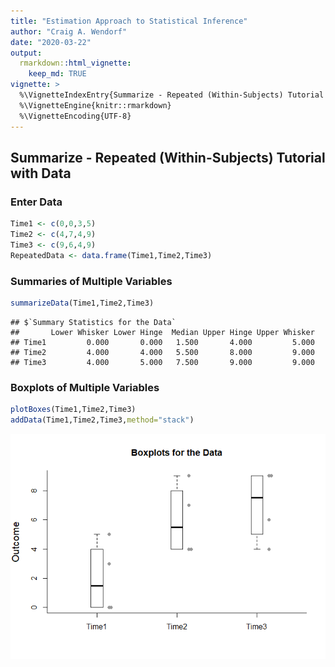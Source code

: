 ```yaml
---
title: "Estimation Approach to Statistical Inference"
author: "Craig A. Wendorf"
date: "2020-03-22"
output: 
  rmarkdown::html_vignette:
    keep_md: TRUE
vignette: >
  %\VignetteIndexEntry{Summarize - Repeated (Within-Subjects) Tutorial with Data}
  %\VignetteEngine{knitr::rmarkdown}
  %\VignetteEncoding{UTF-8}
---
```






## Summarize - Repeated (Within-Subjects) Tutorial with Data

### Enter Data


```r
Time1 <- c(0,0,3,5)
Time2 <- c(4,7,4,9)
Time3 <- c(9,6,4,9)
RepeatedData <- data.frame(Time1,Time2,Time3)
```

### Summaries of Multiple Variables


```r
summarizeData(Time1,Time2,Time3)
```

```
## $`Summary Statistics for the Data`
##       Lower Whisker Lower Hinge  Median Upper Hinge Upper Whisker
## Time1         0.000       0.000   1.500       4.000         5.000
## Time2         4.000       4.000   5.500       8.000         9.000
## Time3         4.000       5.000   7.500       9.000         9.000
```

### Boxplots of Multiple Variables


```r
plotBoxes(Time1,Time2,Time3)
addData(Time1,Time2,Time3,method="stack")
```

![](figures/SummarizeRepeated-Boxes-1.png)<!-- -->
